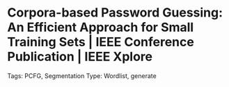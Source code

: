 # Corpora-based Password Guessing: An Efficient Approach for Small Training Sets | IEEE Conference Publication | IEEE Xplore

Tags: PCFG, Segmentation
Type: Wordlist, generate